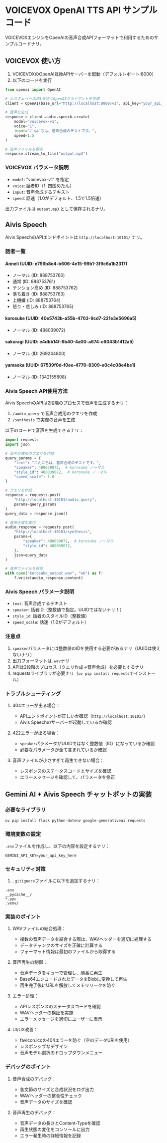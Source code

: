 # VOICEVOX OpenAI TTS API サンプルコード

VOICEVOXエンジンをOpenAIの音声合成APIフォーマットで利用するためのサンプルコードナリ。

## VOICEVOX 使い方

1. VOICEVOXのOpenAI互換APIサーバーを起動（デフォルトポート:8000）
2. 以下のコードを実行

```python
from openai import OpenAI

# カスタムベースURLを持つOpenAIクライアントを作成
client = OpenAI(base_url="http://localhost:8000/v1", api_key="your_api_key_here")

# 音声を生成
response = client.audio.speech.create(
    model="voicevox-v1",
    voice="1",
    input="こんにちは、音声合成のテストです。",
    speed=1.5
)

# 音声ファイルを保存
response.stream_to_file("output.mp3")
```

### VOICEVOX パラメータ説明

- `model`: "voicevox-v1" を指定
- `voice`: 話者ID（1: 四国めたん）
- `input`: 音声合成するテキスト
- `speed`: 話速（1.0がデフォルト、1.5で1.5倍速）

出力ファイルは `output.mp3` として保存されるナリ。

## Aivis Speech

Aivis SpeechのAPIエンドポイントは `http://localhost:10101/` ナリ。

### 話者一覧

#### Anneli (UUID: e756b8e4-b606-4e15-99b1-3f9c6a1b2317)
- ノーマル (ID: 888753760)
- 通常 (ID: 888753761)
- テンション高め (ID: 888753762)
- 落ち着き (ID: 888753763)
- 上機嫌 (ID: 888753764)
- 怒り・悲しみ (ID: 888753765)

#### korosuke (UUID: 40e5743b-a55b-4703-9cd7-221e3e5696a5)
- ノーマル (ID: 488039072)

#### sakuragi (UUID: e4dbb14f-6b40-4a00-a674-c6043b1412a5)
- ノーマル (ID: 269244800)

#### yamaoka (UUID: 67539f0d-f0ee-4770-8309-e0c4c08e4be1)
- ノーマル (ID: 1342155808)

### Aivis Speech API使用方法

Aivis SpeechのAPIは2段階のプロセスで音声を生成するナリ：

1. `/audio_query` で音声合成用のクエリを作成
2. `/synthesis` で実際の音声を生成

以下のコードで音声を生成できるナリ：

```python
import requests
import json

# 音声合成用のクエリを作成
query_params = {
    "text": "こんにちは、音声合成のテストです。",
    "speaker": 488039072,  # korosuke ノーマル
    "style_id": 488039072,  # korosuke ノーマル
    "speed_scale": 1.0
}

# クエリを作成
response = requests.post(
    "http://localhost:10101/audio_query",
    params=query_params
)
query_data = response.json()

# 音声合成を実行
audio_response = requests.post(
    "http://localhost:10101/synthesis",
    params={
        "speaker": 488039072,  # korosuke ノーマル
        "style_id": 488039072,
    },
    json=query_data
)

# 音声ファイルを保存
with open("korosuke_output.wav", "wb") as f:
    f.write(audio_response.content)
```

### Aivis Speech パラメータ説明

- `text`: 音声合成するテキスト
- `speaker`: 話者ID（整数値で指定。UUIDではないナリ！）
- `style_id`: 話者のスタイルID（整数値）
- `speed_scale`: 話速（1.0がデフォルト）

### 注意点

1. `speaker`パラメータには整数値のIDを使用する必要があるナリ（UUIDは使えないナリ）
2. 出力フォーマットは`.wav`ナリ
3. APIは2段階のプロセス（クエリ作成→音声合成）を必要とするナリ
4. requestsライブラリが必要ナリ（`uv pip install requests`でインストール）

### トラブルシューティング

1. 404エラーが出る場合：
   - APIエンドポイントが正しいか確認（`http://localhost:10101/`）
   - Aivis Speechのサーバーが起動しているか確認

2. 422エラーが出る場合：
   - `speaker`パラメータがUUIDではなく整数値（ID）になっているか確認
   - 必要なパラメータが全て含まれているか確認

3. 音声ファイルが小さすぎて再生できない場合：
   - レスポンスのステータスコードとサイズを確認
   - エラーメッセージを確認して、パラメータを修正

## Gemini AI + Aivis Speech チャットボットの実装

### 必要なライブラリ

```bash
uv pip install flask python-dotenv google-generativeai requests
```

### 環境変数の設定

`.env`ファイルを作成し、以下の内容を設定するナリ：

```env
GEMINI_API_KEY=your_api_key_here
```

### セキュリティ対策

1. `.gitignore`ファイルに以下を追加するナリ：
```
.env
__pycache__/
*.pyc
.venv/
```

### 実装のポイント

1. WAVファイルの結合処理：
   - 複数の音声データを結合する際は、WAVヘッダーを適切に処理する
   - データチャンクのサイズを正確に計算する
   - フォーマット情報は最初のファイルから取得する

2. 音声再生の制御：
   - 音声データをキューで管理し、順番に再生
   - Base64エンコードされたデータをBlobに変換して再生
   - 再生完了後にURLを解放してメモリリークを防ぐ

3. エラー処理：
   - APIレスポンスのステータスコードを確認
   - WAVヘッダーの検証を実施
   - エラーメッセージを適切にユーザーに表示

4. UI/UX改善：
   - favicon.icoの404エラーを防ぐ（空のデータURIを使用）
   - レスポンシブなデザイン
   - 音声モデル選択のドロップダウンメニュー

### デバッグのポイント

1. 音声合成のデバッグ：
   - 各文節のサイズと合成状況をログ出力
   - WAVヘッダーの整合性チェック
   - 音声データのサイズを確認

2. 音声再生のデバッグ：
   - 音声データの長さとContent-Typeを確認
   - 再生状態の変化をコンソールに出力
   - エラー発生時の詳細情報を記録 